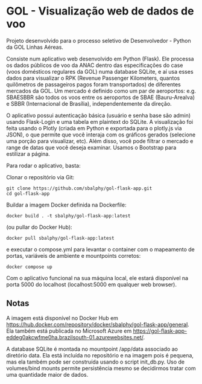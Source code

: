 # GOL - Visualização web de dados de voo

Projeto desenvolvido para o processo seletivo de Desenvolvedor - Python da GOL Linhas Aéreas.

Consiste num aplicativo web desenvolvido em Python (Flask). Ele processa os dados públicos de voo da ANAC dentro das especificações do case (voos domésticos regulares da GOL) numa database SQLite, e aí usa esses dados para visualizar o RPK (Revenue Passenger Kilometers, quantos quilômetros de passageiros pagos foram transportados) de diferentes mercados da GOL. Um mercado é definido como um par de aeroportos: e.g. SBAESBBR são todos os voos entre os aeroportos de SBAE (Bauru-Arealva) e SBBR (Internacional de Brasília), independentemente da direção.

O aplicativo possui autenticação básica (usuário e senha base são admin) usando Flask-Login e uma tabela em plaintext do SQLite. A visualização foi feita usando o Plotly (criada em Python e exportada para o plotly.js via JSON), o que permite que você interaja com os gráficos gerados (selecione uma porção para visualizar, etc). Além disso, você pode filtrar o mercado e range de datas que você deseja examinar. Usamos o Bootstrap para estilizar a página.

Para rodar o aplicativo, basta:

Clonar o repositório via Git:
```
git clone https://github.com/sbalphy/gol-flask-app.git
cd gol-flask-app
```
Buildar a imagem Docker definida na Dockerfile:
```
docker build . -t sbalphy/gol-flask-app:latest
```
(ou pullar do Docker Hub):
```
docker pull sbalphy/gol-flask-app:latest
```
e executar o compose.yml para levantar o container com o mapeamento de portas, variáveis de ambiente e mountpoints corretos:
```
docker compose up
```
Com o aplicativo funcional na sua máquina local, ele estará disponível na porta 5000 do localhost (localhost:5000 em qualquer web browser).

## Notas
A imagem está disponível no Docker Hub em https://hub.docker.com/repository/docker/sbalphy/gol-flask-app/general. Ela também está publicada no Microsoft Azure em https://gol-flask-app-eddeg0akcwfme0ha.brazilsouth-01.azurewebsites.net/. 

A database SQLite é montada no mountpoint /app/data associado ao diretório data. Ela está incluída no repositório e na imagem pois é pequena, mas ela também pode ser construída usando o script init_db.py. Uso de volumes/bind mounts permite persistência mesmo se decidirmos tratar com uma quantidade maior de dados.
